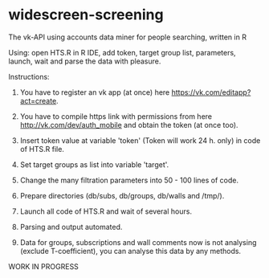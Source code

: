 widescreen-screening
====================

The vk-API using accounts data miner for people searching, written in R

Using: open HTS.R in R IDE, add token, target group list, parameters, launch, wait and parse the data with pleasure.

Instructions:

1) You have to register an vk app (at once) here https://vk.com/editapp?act=create.
2) You have to compile https link with permissions from here http://vk.com/dev/auth_mobile and obtain the token (at once too).
3) Insert token value at variable 'token' (Token will work 24 h. only) in code of HTS.R file.
4) Set target groups as list into variable 'target'.
5) Change the many filtration parameters into 50 - 100 lines of code.
6) Prepare directories (db/subs, db/groups, db/walls and /tmp/).
7) Launch all code of HTS.R and wait of several hours.
8) Parsing and output automated.

9) Data for groups, subscriptions and wall comments now is not analysing (exclude T-coefficient), you can analyse this data by any methods.

WORK IN PROGRESS
